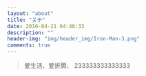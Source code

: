 ```yaml
---
layout: "about"
title: "关于"
date: 2016-04-21 04:48:33
description: ""
header-img: "img/header_img/Iron-Man-3.png"
comments: true
---
```


> 爱生活、爱折腾、
> 233333333333333
